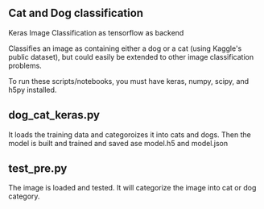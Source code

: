 Cat and Dog classification
---------------------------
Keras Image Classification as tensorflow as backend

Classifies an image as containing either a dog or a cat (using Kaggle's public dataset), but could easily be extended to other image classification problems.

To run these scripts/notebooks, you must have keras, numpy, scipy, and h5py installed.

dog_cat_keras.py
----------------

It loads the training data and categoroizes it into cats and dogs. Then the model is built and trained and saved ase model.h5 and model.json

test_pre.py
------------

The image is loaded and tested. It will categorize the image into cat or dog category.
